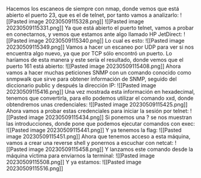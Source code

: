 Hacemos los escaneos de siempre con nmap, donde vemos que está abierto el puerto 23, que es el de telnet, por tanto vamos a analizarlo:
![[Pasted image 20230509115328.png]]
![[Pasted image 20230509115331.png]]
Ya que está abierto el puerto telnet, vamos a probar en conectarnos, y vemos que estamos ante algo llamado HP JetDirect:
![[Pasted image 20230509115340.png]]
Lo cual es esto:
![[Pasted image 20230509115349.png]]
Vamos a hacer un escaneo por UDP para ver si nos encuentra algo nuevo, ya que por TCP sólo encontró un puerto. Lo haríamos de esta manera y este sería el resultado, donde vemos que el puerto 161 está abierto:
![[Pasted image 20230509115408.png]]
Ahora vamos a hacer muchas peticiones SNMP con un comando conocido como snmpwalk que sirve para obtener información de SNMP, seguido del diccionario public y después la dirección IP:
![[Pasted image 20230509115416.png]]
Una vez mostrada esta información en hexadecimal, tenemos que convertirla, para ello podemos utilizar el comando xxd, donde obtendremos unas credenciales:
![[Pasted image 20230509115425.png]]
Ahora vamos a probar estas credenciales para iniciar la sesión por telnet:
![[Pasted image 20230509115434.png]]
Si ponemos una ? se nos muestran las introducciones, donde pone que podemos ejecutar comandos con exec:
![[Pasted image 20230509115441.png]]
Y ya tenemos la flag:
![[Pasted image 20230509115451.png]]
Ahora que tenemos acceso a esta máquina, vamos a crear una reverse shell y ponernos a escuchar con netcat:
![[Pasted image 20230509115458.png]]
Y lanzamos este comando desde la máquina víctima para enviarnos la terminal:
![[Pasted image 20230509115508.png]]
Y ya estamos:
![[Pasted image 20230509115516.png]]
